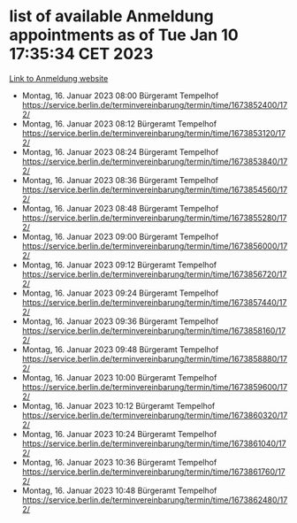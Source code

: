 # list of available Anmeldung appointments as of Tue Jan 10 17:35:34 CET 2023
[Link to Anmeldung website](https://service.berlin.de/terminvereinbarung/termin/tag.php?termin=0&anliegen[]=120686&dienstleisterlist=122210,122217,327316,122219,327312,122227,327314,122231,327346,122243,327348,122252,329742,122260,329745,122262,329748,122254,329751,122271,327278,122273,327274,122277,327276,330436,122280,327294,122282,327290,122284,327292,327539,122291,327270,122285,327266,122286,327264,122296,327268,150230,329760,122301,327282,122297,327286,122294,327284,122312,329763,122314,329775,122304,327330,122311,327334,122309,327332,122281,327352,122279,329772,122276,327324,122274,327326,122267,329766,122246,327318,122251,327320,122257,327322,122208,327298,122226,327300,121362,121364&herkunft=http%3A%2F%2Fservice.berlin.de%2Fdienstleistung%2F120686%2F)
- Montag, 16. Januar 2023 08:00 Bürgeramt Tempelhof https://service.berlin.de/terminvereinbarung/termin/time/1673852400/172/
- Montag, 16. Januar 2023 08:12 Bürgeramt Tempelhof https://service.berlin.de/terminvereinbarung/termin/time/1673853120/172/
- Montag, 16. Januar 2023 08:24 Bürgeramt Tempelhof https://service.berlin.de/terminvereinbarung/termin/time/1673853840/172/
- Montag, 16. Januar 2023 08:36 Bürgeramt Tempelhof https://service.berlin.de/terminvereinbarung/termin/time/1673854560/172/
- Montag, 16. Januar 2023 08:48 Bürgeramt Tempelhof https://service.berlin.de/terminvereinbarung/termin/time/1673855280/172/
- Montag, 16. Januar 2023 09:00 Bürgeramt Tempelhof https://service.berlin.de/terminvereinbarung/termin/time/1673856000/172/
- Montag, 16. Januar 2023 09:12 Bürgeramt Tempelhof https://service.berlin.de/terminvereinbarung/termin/time/1673856720/172/
- Montag, 16. Januar 2023 09:24 Bürgeramt Tempelhof https://service.berlin.de/terminvereinbarung/termin/time/1673857440/172/
- Montag, 16. Januar 2023 09:36 Bürgeramt Tempelhof https://service.berlin.de/terminvereinbarung/termin/time/1673858160/172/
- Montag, 16. Januar 2023 09:48 Bürgeramt Tempelhof https://service.berlin.de/terminvereinbarung/termin/time/1673858880/172/
- Montag, 16. Januar 2023 10:00 Bürgeramt Tempelhof https://service.berlin.de/terminvereinbarung/termin/time/1673859600/172/
- Montag, 16. Januar 2023 10:12 Bürgeramt Tempelhof https://service.berlin.de/terminvereinbarung/termin/time/1673860320/172/
- Montag, 16. Januar 2023 10:24 Bürgeramt Tempelhof https://service.berlin.de/terminvereinbarung/termin/time/1673861040/172/
- Montag, 16. Januar 2023 10:36 Bürgeramt Tempelhof https://service.berlin.de/terminvereinbarung/termin/time/1673861760/172/
- Montag, 16. Januar 2023 10:48 Bürgeramt Tempelhof https://service.berlin.de/terminvereinbarung/termin/time/1673862480/172/
